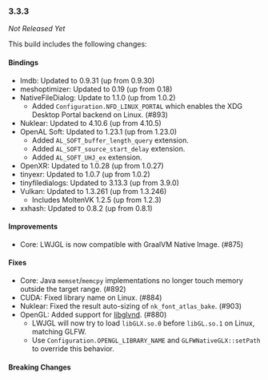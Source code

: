 ### 3.3.3

_Not Released Yet_

This build includes the following changes:

#### Bindings

- lmdb: Updated to 0.9.31 (up from 0.9.30)
- meshoptimizer: Updated to 0.19 (up from 0.18)
- NativeFileDialog: Update to 1.1.0 (up from 1.0.2)
  * Added `Configuration.NFD_LINUX_PORTAL` which enables the XDG Desktop Portal backend on Linux. (#893)
- Nuklear: Updated to 4.10.6 (up from 4.10.5)
- OpenAL Soft: Updated to 1.23.1 (up from 1.23.0)
  * Added `AL_SOFT_buffer_length_query` extension.
  * Added `AL_SOFT_source_start_delay` extension.
  * Added `AL_SOFT_UHJ_ex` extension.
- OpenXR: Updated to 1.0.28 (up from 1.0.27)
- tinyexr: Updated to 1.0.7 (up from 1.0.2)
- tinyfiledialogs: Updated to 3.13.3 (up from 3.9.0)
- Vulkan: Updated to 1.3.261 (up from 1.3.246)
  * Includes MoltenVK 1.2.5 (up from 1.2.3)
- xxhash: Updated to 0.8.2 (up from 0.8.1)

#### Improvements

- Core: LWJGL is now compatible with GraalVM Native Image. (#875)

#### Fixes

- Core: Java `memset`/`memcpy` implementations no longer touch memory outside the target range. (#892)
- CUDA: Fixed library name on Linux. (#884)
- Nuklear: Fixed the result auto-sizing of `nk_font_atlas_bake`. (#903)
- OpenGL: Added support for [libglvnd](https://github.com/NVIDIA/libglvnd). (#880)
    * LWJGL will now try to load `libGLX.so.0` before `libGL.so.1` on Linux, matching GLFW.
    * Use `Configuration.OPENGL_LIBRARY_NAME` and `GLFWNativeGLX::setPath` to override this behavior.

#### Breaking Changes
